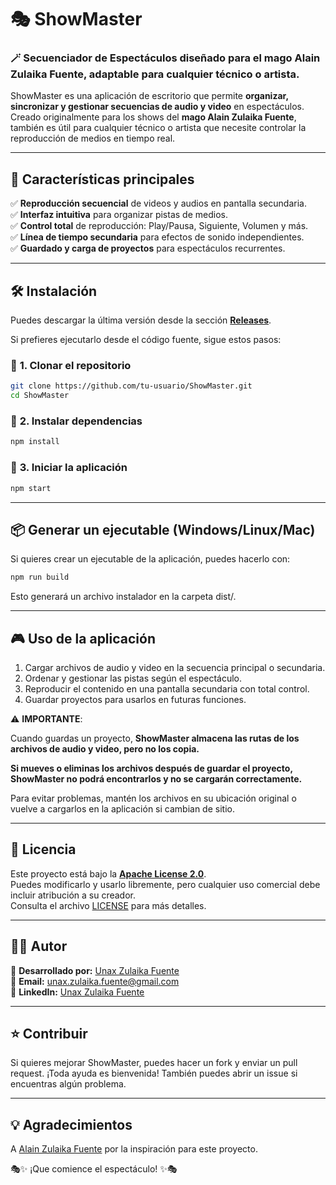 # 🎭 ShowMaster
### 🪄 Secuenciador de Espectáculos diseñado para el mago Alain Zulaika Fuente, adaptable para cualquier técnico o artista.

ShowMaster es una aplicación de escritorio que permite **organizar, sincronizar y gestionar secuencias de audio y video** en espectáculos.  
Creado originalmente para los shows del **mago Alain Zulaika Fuente**, también es útil para cualquier técnico o artista que necesite controlar la reproducción de medios en tiempo real.

---

## 🚀 Características principales
✅ **Reproducción secuencial** de videos y audios en pantalla secundaria.  
✅ **Interfaz intuitiva** para organizar pistas de medios.  
✅ **Control total** de reproducción: Play/Pausa, Siguiente, Volumen y más.  
✅ **Línea de tiempo secundaria** para efectos de sonido independientes.  
✅ **Guardado y carga de proyectos** para espectáculos recurrentes.  

---

## 🛠 Instalación
Puedes descargar la última versión desde la sección **[Releases](https://github.com/Unax-Zulaika-Fuente/ShowMaster/releases/latest)**.

Si prefieres ejecutarlo desde el código fuente, sigue estos pasos:

### 🔹 **1. Clonar el repositorio**
```sh
git clone https://github.com/tu-usuario/ShowMaster.git
cd ShowMaster
```

### 🔹 **2. Instalar dependencias**
```sh
npm install
```

### 🔹 **3. Iniciar la aplicación**
```sh
npm start
```

---

## 📦 Generar un ejecutable (Windows/Linux/Mac)
Si quieres crear un ejecutable de la aplicación, puedes hacerlo con:
```sh
npm run build
```
Esto generará un archivo instalador en la carpeta dist/.

---

## 🎮 Uso de la aplicación
1. Cargar archivos de audio y video en la secuencia principal o secundaria.
2. Ordenar y gestionar las pistas según el espectáculo.
3. Reproducir el contenido en una pantalla secundaria con total control.
4. Guardar proyectos para usarlos en futuras funciones.

⚠ **IMPORTANTE**:

Cuando guardas un proyecto, **ShowMaster almacena las rutas de los archivos de audio y video, pero no los copia.**  

**Si mueves o eliminas los archivos después de guardar el proyecto, ShowMaster no podrá encontrarlos y no se cargarán correctamente.**

Para evitar problemas, mantén los archivos en su ubicación original o vuelve a cargarlos en la aplicación si cambian de sitio.

---

## 📝 Licencia
Este proyecto está bajo la **[Apache License 2.0](LICENSE)**.  
Puedes modificarlo y usarlo libremente, pero cualquier uso comercial debe incluir atribución a su creador.  
Consulta el archivo [LICENSE](LICENSE) para más detalles.

---

## 👨‍💻 Autor
🔹 **Desarrollado por:** [Unax Zulaika Fuente](https://github.com/Unax-Zulaika-Fuente)  
📩 **Email:** [unax.zulaika.fuente@gmail.com](mailto:unax.zulaika.fuente@gmail.com)  
🔗 **LinkedIn:** [Unax Zulaika Fuente](https://www.linkedin.com/in/unax-zulaika-fuente/)

---

## ⭐ Contribuir
Si quieres mejorar ShowMaster, puedes hacer un fork y enviar un pull request. ¡Toda ayuda es bienvenida!
También puedes abrir un issue si encuentras algún problema.

---
## 💡 Agradecimientos
A  [Alain Zulaika Fuente](https://www.alainzulaika.com/) por la inspiración para este proyecto.

🎭✨ ¡Que comience el espectáculo! ✨🎭
